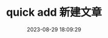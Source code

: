 ---
title: quick add 新建文章
tags: [quickadd]
date: 2023-08-29 18:09:29
draft: false
hideInList: false
isTop: false
feature:
---